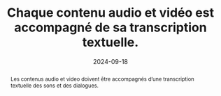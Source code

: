 ---
N: '116'
Rubrique: Images et médias
title: Chaque contenu audio et vidéo est accompagné de sa transcription  textuelle. 
abstract: Les contenus audio et video doivent être accompagnés d’une transcription textuelle des sons et des dialogues.
categories: [" Images et médias"]
agrege: O4116-E027
opquast: '4 116'
indiceebook: '27'
description: "Règle n° 027"
before: "026"
weight: "027"
after: "028"
actif: '1'
layout: rules
date: 2024-09-18
tags: ["Accessibilité", ""]
objectif: ["Mettre à disposition des utilisateurs une transcription textuelle servant d’alternative.", "
Permettre l’indexation et la recherche par le moteur de recherche de l’application de lecture.", "
Permettre la traduction par des outils linguistiques."]
Meo: ["Accompagner chaque contenu audio d'une transcription :
Soit intégrale (contenant les paroles et une description des sons nécessaires à la compréhension) ; 
Soit synthétique (mais reflétant la totalité de l'information).", "
La transcription peut :
Figurer dans la page où se trouve le contenu audio ;
Ou être immédiatement accessible par un lien présent dans la page où se trouve le contenu audio."]
Controle: ["Identifier chaque page comportant un contenu multimédia et, dans le contexte immédiat de chaque contenu audio, s’assurer de la présence d’une transcription ou d’un lien y donnant immédiatement accès. "]
epubcheck: false
ace: false
humancheck: true
Source: ["Opquast"]
Referentiel: [""]
steps: ["Conception", "Éditorial"]
---